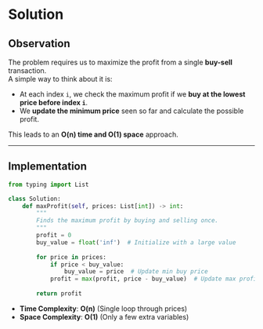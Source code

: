 # Solution  

## Observation  

The problem requires us to maximize the profit from a single **buy-sell** transaction.  
A simple way to think about it is:  
- At each index `i`, we check the maximum profit if we **buy at the lowest price before index `i`**.
- We **update the minimum price** seen so far and calculate the possible profit.

This leads to an **O(n) time and O(1) space** approach.

---

## Implementation  

```python
from typing import List

class Solution:
    def maxProfit(self, prices: List[int]) -> int:
        """
        Finds the maximum profit by buying and selling once.
        """
        profit = 0
        buy_value = float('inf')  # Initialize with a large value
        
        for price in prices:
            if price < buy_value:
                buy_value = price  # Update min buy price
            profit = max(profit, price - buy_value)  # Update max profit
            
        return profit
```

- **Time Complexity**: **O(n)** (Single loop through prices)
- **Space Complexity**: **O(1)** (Only a few extra variables)